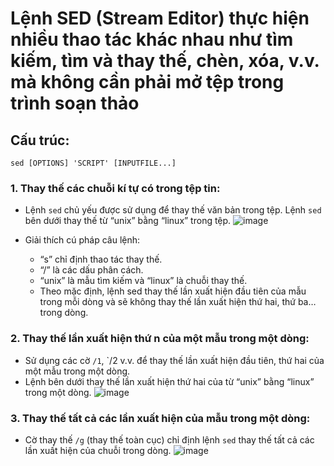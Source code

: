 # Lệnh SED (Stream Editor) thực hiện nhiều thao tác khác nhau như tìm kiếm, tìm và thay thế, chèn, xóa, v.v. mà không cần phải mở tệp trong trình soạn thảo

## Cấu trúc: 
```
sed [OPTIONS] 'SCRIPT' [INPUTFILE...]
```

### 1. Thay thế các chuỗi kí tự có trong tệp tin:
- Lệnh `sed` chủ yếu được sử dụng để thay thế văn bản trong tệp. Lệnh `sed` bên dưới thay thế từ “unix” bằng “linux” trong tệp.
![image](https://github.com/user-attachments/assets/3e45a3c5-0ac3-4444-b7f9-f220051c59d5)

- Giải thích cú pháp câu lệnh:
  - “s” chỉ định thao tác thay thế.
  - “/” là các dấu phân cách.
  - “unix” là mẫu tìm kiếm và “linux” là chuỗi thay thế.
  - Theo mặc định, lệnh sed thay thế lần xuất hiện đầu tiên của mẫu trong mỗi dòng và sẽ không thay thế lần xuất hiện thứ hai, thứ ba… trong dòng.
  
### 2. Thay thế lần xuất hiện thứ n của một mẫu trong một dòng:
- Sử dụng các cờ `/1`, `/2 v.v. để thay thế lần xuất hiện đầu tiên, thứ hai của một mẫu trong một dòng.
- Lệnh bên dưới thay thế lần xuất hiện thứ hai của từ “unix” bằng “linux” trong một dòng.
![image](https://github.com/user-attachments/assets/2674cde3-ac65-41d3-b48b-6bed7b0cd209)

### 3. Thay thế tất cả các lần xuất hiện của mẫu trong một dòng:
- Cờ thay thế `/g` (thay thế toàn cục) chỉ định lệnh `sed` thay thế tất cả các lần xuất hiện của chuỗi trong dòng.
![image](https://github.com/user-attachments/assets/cb5ab461-1868-4f89-be88-3fc4e64a4030)
